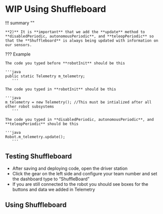 # **WIP** Using Shuffleboard

<!-- ![Image Title](imageURL)

## Overview

In this section we will be going over

1. Using and organzing the Shuffleboard
2. Creating the Telemetry subsystem and adding buttons and data to be viewed in Shuffleboard

***

## What is Shuffleboard

- **Shuffleboard** is one of the boards the driverstation displays robot data with
- It can have widgets like graphs, camera streams, and meters
- Unique to **shuffleboard** is the ability to have tabs for different boards

## What is Telemetry

- **Telemetry** is where we add data to be viewed or command buttons on **shuffleboard** or **smartdashboard** 
- For this section of our tutorial we will be adding switch and encoder data to **shuffleboard**

## Creating the Telemetry Subsystem

!!! summary ""
    **1)** Create a new **Subsystem** called **Telemetry**
    
!!! summary ""
    **2)** Create a constructor for the **Telemetry** class
    
    - The constructor is where we will create buttons for shuffleboard
    
!!! summary ""
    **3)** Inside type: 
    
    '''java
    SmartDashboard.putData(“Reset Drive Encoder”, new DriveResetEncoder());
       '''
       
!!! summary ""
    **4)** Create a public method called update
    
    - This method will run periodically in Robot.java to update sensor data on shuffleboard
    
!!! summary "" 
    **5)** Inside type: 
    
    '''java 
    SmartDashboard.putNumber(“Drivetrain Encoder Count”, Robot.m_drivetrain.getDriveEncoderCount());
       '''
       
!!! summary ""
    **6)** Do the same for the **getDriveEncoderDistance** method
    
!!! summary ""
    **7)** Try adding the **Shooter** Subsystem commands and sensor methods where they should be
    
??? Example 

	Your full **Telemetry.java** should look like this
	
	'''java
	package frc.robot.subsystems;

	import edu.wpi.first.wpilibj.command.Subsystem;
	import edu.wpi.first.wpilibj.smartdashboard.SmartDashboard;
	import frc.robot.Robot;
	import frc.robot.commands.*;

	/**
 	* Add your docs here.
 	*/
	public class Telemetry extends Subsystem {
  	  // Put methods for controlling this subsystem
  	  // here. Call these from Commands.

  	  public Telemetry() {
    	    // Drivetrain
    	    SmartDashboard.putData("Reset Drive Encoder", new DriveResetEncoder());

    	    // Shooter
   	    SmartDashboard.putData("Shooter Up", new ShooterUp());
    	    SmartDashboard.putData("Shooter Down", new ShooterDown());
    	    SmartDashboard.putData("Shooter Up Auto", new ShooterUpAuto());
  	  }

  	  public void update() {
    	    // Drivetrain
    	    SmartDashboard.putNumber("Drive Encoder Count", Robot.m_drivetrain.getDriveEncoderCount());

    	    // Shooter
    	    SmartDashboard.putBoolean("Shooter Switch", Robot.m_shooter.isShooterSwitchClosed());
  	  }

  	  @Override
  	  public void initDefaultCommand() {
    	    // Set the default command for a subsystem here.
    	    // setDefaultCommand(new MySpecialCommand());
  	  }
	}
  	   '''
	   
## Adding The Telemetry Subsystem to Robot.java

!!! summary ""
    **1)** When adding **Telemetry** to **Robot.java**, in **robotInit** we must add **Telemetry** after the other subsystems
  
    - This is because the **Telemetry** subsystem relies on methods that are created in other subsystems before it
    - It can be added before or after **OI** since they don’t use methods from each other

    <!-- TODO: Explain why we don't put it in robotPeriodic -->


!!! summary ""

    **2)** It is **important** that we add the **update** method to **disabledPeriodic, autonomousPeriodic**, and **teleopPeriodic** so that the **Shuffleboard** is always being updated with information on our sensors.

??? Example

	The code you typed before **robotInit** should be this
	
	'''java
	public static Telemetry m_telemetry; 
	   '''
	  
	The code you typed in **robotInit** should be this
	
	'''java
	m_telemetry = new Telemetry(); //This must be intialized after all other robot subsystems
	   '''
	   
	The code you typed in **disabledPeriodic, autonomousPeriodic**, and **teleopPeriodic** should be this
	
	'''java
	Robot.m_telemetry.update();
	   '''
	   
## Testing Shuffleboard

<!-- TODO: Add pictures for this section -->

- After saving and deploying code, open the driver station
- Click the gear on the left side and configure your team number and set the dashboard type to “ShuffleBoard”
- If you are still connected to the robot you should see boxes for the buttons and data we added in Telemetry

## Using Shuffleboard

<!-- TODO: Add information and pictures on how to use tabs, group widgets together, saving layouts, etc -->

